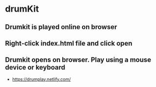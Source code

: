 # drumKit
## Drumkit is played online on browser
## Right-click index.html file and click open
## Drumkit opens on browser. Play using a mouse device or keyboard
* https://drumplay.netlify.com/